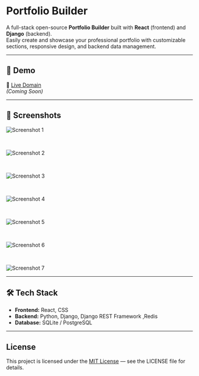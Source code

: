 # Portfolio Builder

A full-stack open-source **Portfolio Builder** built with **React** (frontend) and **Django** (backend).  
Easily create and showcase your professional portfolio with customizable sections, responsive design, and backend data management.

---

## 🚀 Demo
🔗 [Live Domain](https://your-domain.com)  
*(Coming Soon)*

---


## 📸 Screenshots

![Screenshot 1](https://lh3.googleusercontent.com/d/1nBYes6aRaY0jzdSjCuPYJGJjwa8kkHY-=w1000?authuser=0)

<br>

![Screenshot 2](https://lh3.googleusercontent.com/d/1GX1iOevtazEtQTS-x0i4Ez1EP0npNFmy=w1000?authuser=0)

<br>

![Screenshot 3](https://lh3.googleusercontent.com/d/18aMErA9K2hTj4noNWe7rbI5pWVRT4rBS=w1000?authuser=0)

<br>

![Screenshot 4](https://lh3.googleusercontent.com/d/1Vy-2PNWVkwFK5zk12T8OBuh_dDZSBAH1=w1000?authuser=0)

<br>

![Screenshot 5](https://lh3.googleusercontent.com/d/1yNRvvQqHY7STSiVOEjjRjCPixRlvatvA=w1000?authuser=0)

<br>

![Screenshot 6](https://lh3.googleusercontent.com/d/1RaOuBwTSGpcLxHDujTNpTNjICDz13VkK=w1000?authuser=0)

<br>

![Screenshot 7](https://lh3.googleusercontent.com/d/10z1roRGlcmWz4t297XpLHA9xFhTj05cp=w1000?authuser=0)

---

## 🛠 Tech Stack
- **Frontend:** React, CSS
- **Backend:** Python, Django, Django REST Framework ,Redis 
- **Database:** SQLite / PostgreSQL

---

## License

This project is licensed under the [MIT License](./LICENSE) — see the LICENSE file for details.
